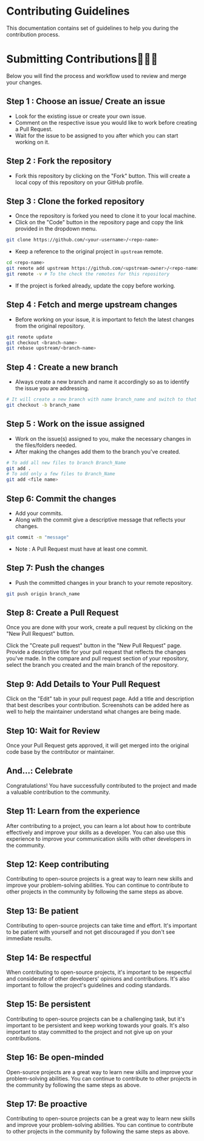# Contributing Guidelines
This documentation contains set of guidelines to help you during the contribution process.

# Submitting Contributions👨🏻‍💻
Below you will find the process and workflow used to review and merge your changes.

##  Step 1 : Choose an issue/ Create an issue
- Look for the existing issue or create your own issue.
- Comment on the respective issue you would like to work before creating a Pull Request.
- Wait for the issue to be assigned to you after which you can start working on it.

## Step 2 : Fork the repository
- Fork this repository by clicking on the "Fork" button. This will create a local copy of this repository on your GitHub profile.

## Step 3 : Clone the forked repository
- Once the repository is forked you need to clone it to your local machine.
- Click on the "Code" button in the repository page and copy the link provided in the dropdown menu.

```bash
git clone https://github.com/<your-username>/<repo-name>  
```
- Keep a reference to the original project in `upstream` remote.

```bash  
cd <repo-name>  
git remote add upstream https://github.com/<upstream-owner>/<repo-name>
git remote -v # To the check the remotes for this repository 
```  
- If the project is forked already, update the copy before working.

## Step 4 : Fetch and merge upstream changes
- Before working on your issue, it is important to fetch the latest changes from the original repository.

```bash
git remote update
git checkout <branch-name>
git rebase upstream/<branch-name>
``` 

## Step 4 : Create a new branch
- Always create a new branch and name it accordingly so as to identify the issue you are addressing.

```bash
# It will create a new branch with name branch_name and switch to that branch 
git checkout -b branch_name
```
## Step 5 : Work on the issue assigned
- Work on the issue(s) assigned to you, make the necessary changes in the files/folders needed.
- After making the changes add them to the branch you've created.

```bash  
# To add all new files to branch Branch_Name  
git add .  
# To add only a few files to Branch_Name
git add <file name>
```
## Step 6: Commit the changes
- Add your commits.
- Along with the commit give a descriptive message that reflects your changes.

```bash
git commit -m "message"  
```
- Note : A Pull Request must have at least one commit. 

## Step 7: Push the changes
- Push the committed changes in your branch to your remote repository.

```bash  
git push origin branch_name
```

## Step 8: Create a Pull Request
Once you are done with your work, create a pull request by clicking on the "New Pull Request" button.

Click the "Create pull request" button in the "New Pull Request" page.
Provide a descriptive title for your pull request that reflects the changes you've made.
In the compare and pull request section of your repository, select the branch you created and the main branch of the repository.

## Step 9: Add Details to Your Pull Request
Click on the "Edit" tab in your pull request page.
Add a title and description that best describes your contribution. Screenshots can be added here as well to help the maintainer understand what changes are being made.

## Step 10: Wait for Review
Once your Pull Request gets approved, it will get merged into the original code base by the contributor or maintainer.

## And...: Celebrate
Congratulations! You have successfully contributed to the project and made a valuable contribution to the community.

## Step 11: Learn from the experience
After contributing to a project, you can learn a lot about how to contribute effectively and improve your skills as a developer. You can also use this experience to improve your communication skills with other developers in the community.

## Step 12: Keep contributing
Contributing to open-source projects is a great way to learn new skills and improve your problem-solving abilities. You can continue to contribute to other projects in the community by following the same steps as above.

## Step 13: Be patient
Contributing to open-source projects can take time and effort. It's important to be patient with yourself and not get discouraged if you don't see immediate results.

## Step 14: Be respectful
When contributing to open-source projects, it's important to be respectful and considerate of other developers' opinions and contributions. It's also important to follow the project's guidelines and coding standards.

## Step 15: Be persistent
Contributing to open-source projects can be a challenging task, but it's important to be persistent and keep working towards your goals. It's also important to stay committed to the project and not give up on your contributions.

## Step 16: Be open-minded
Open-source projects are a great way to learn new skills and improve your problem-solving abilities. You can continue to contribute to other projects in the community by following the same steps as above.

## Step 17: Be proactive
Contributing to open-source projects can be a great way to learn new skills and improve your problem-solving abilities. You can continue to contribute to other projects in the community by following the same steps as above.

